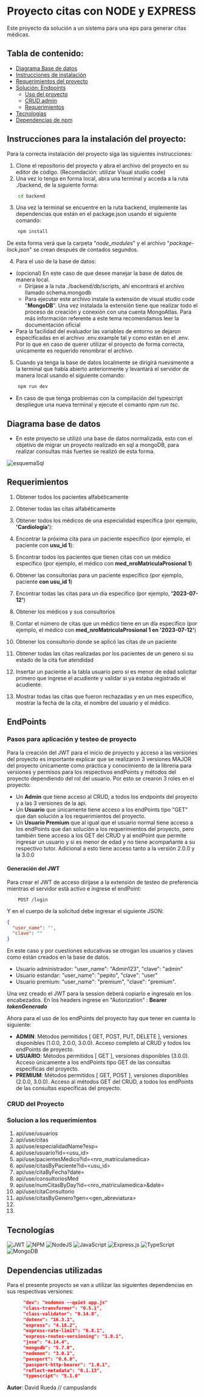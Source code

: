 # Proyecto citas con NODE y EXPRESS

Este proyecto da solución a un sistema para una eps para generar citas médicas.



## Tabla de contenido:

- [Diagrama Base de datos](#diagrama-base-de-datos)
- [Instrucciones de instalación](#instrucciones-para-la-instalación-del-proyecto)
- [Requerimientos del proyecto](#requerimientos)
- [Solución: Endpoints](#endpoints) 
    - [Uso del proyecto](#pasos-para-aplicación-y-testeo-de-proyecto)
    - [CRUD admin](#crud-del-proyecto)
    - [Requerimientos](#solucion-a-los-requerimientos)
- [Tecnologias](#tecnologías)
- [Dependencias de npm](#dependencias-utilizadas)

## Instrucciones para la instalación del proyecto:

Para la correcta instalación del proyecto siga las siguientes instrucciones: 

1. Clone el repositorio del proyecto y abra el archivo del proyecto en su editor de código. (Recomdación: utilizar Visual studio code)
2. Una vez lo tenga en forma local, abra una terminal y acceda a la ruta ./backend, de la siguiente forma: 
```bash
    cd backend
``` 
3. Una vez la terminal se encuentre en la ruta backend, implemente las dependencias que están en el package.json usando el siguiente comando:
```bash
    npm install
``` 
De esta forma verá que la carpeta "*node_modules*" y el archivo "*package-lock.json*" se crean después de contados segundos. 

4.  Para el uso de la base de datos:
* (opcional)  En este caso de que desee manejar la base de datos de manera local.  
    * Dirijase a la ruta ./backend/db/scripts, ahí encontrará el archivo llamado schema.mongodb
    * Para ejecutar este archivo instale la extensión de visual studio code "**MongoDB**". Una vez instalada la extensión tiene que realizar todo el proceso de creación y conexión con una cuenta MongoAtlas. Para más información referente a este tema recomendamos leer la documentación oficial
* Para la facilidad del evaluador las variables de entorno se dejaron especificadas en el archivo .env.example tal y como están en el .env. Por lo que en caso de querer utilizar el proyecto de forma correcta, unicamente es requerido renombrar el archivo. 

5. Cuando ya tenga la base de datos localmente se dirigirá nuevamente a la terminal que había abierto anteriormente y levantará el servidor de manera local usando el siguiente comando: 
```bash
    npm run dev
```

* En caso de que tenga problemas con la compilación del typescript despliegue una nueva terminal y ejecute el comanto *npm run tsc*.





## Diagrama base de datos 

* En este proyecto se utilizó una base de datos normalizada, esto con el objetivo de migrar un proyecto realizado en sql a mongoDB, para realizar consultas más fuertes se realizó de esta forma.

![esquemaSql](./uml/diagrama.png)




## Requerimientos

1. Obtener todos los pacientes alfabéticamente

2. Obtener todas las citas alfabéticamente

3. Obtener todos los médicos de una especialidad específica (por ejemplo, **'Cardiología'**):

4. Encontrar la próxima cita para un paciente específico (por ejemplo, el paciente con **usu_id 1**):

5. Encontrar todos los pacientes que tienen citas con un médico específico (por ejemplo, el médico con **med_nroMatriculaProsional 1**)

6. Obtener las consultorías para un paciente específico (por ejemplo, paciente **con usu_id 1**)

7. Encontrar todas las citas para un día específico (por ejemplo, **'2023-07-12'**)

8. Obtener los médicos y sus consultorios

9. Contar el número de citas que un médico tiene en un día específico (por ejemplo, el médico con **med_nroMatriculaProsional 1 en '2023-07-12'**)

10. Obtener los consultorio donde se aplicó las citas de un paciente

11. Obtener todas las citas realizadas por los pacientes de un genero si su estado de la cita fue atendidad

12. Insertar un paciente a la tabla usuario pero si es menor de edad solicitar primero que ingrese el acudiente y validar si ya estaba registrado el acudiente.

13. Mostrar todas las citas que fueron rechazadas y en un mes específico, mostrar la fecha de la cita, el nombre del usuario y el médico.


## EndPoints 

### Pasos para aplicación y testeo de proyecto

Para la creación del JWT para el inicio de proyecto y acceso a las versiones del proyecto es importante explicar que se realizaron 3 versiones MAJOR del proyecto únicamente como práctica y conocimiento de la libreria para versiones y permisos para los respectivos endPoints y métodos del proyecto dependiendo del rol del usuario. Por esto se crearon 3 roles en el proyecto:

* Un **Admin** que tiene acceso al CRUD, a todos los endpoints del proyecto y a las 3 versiones de la api.
* Un **Usuario** que únicamente tiene acceso a los endPoints tipo "GET" que dan solución a los requerimientos del proyecto.
* Un **Usuario Premium** que al igual que el usuario normal tiene acceso a los endPoints que dan solución a los requerimientos del proyecto, pero también tiene acceso a los GET del CRUD y al endPoint que permite ingresar un usuario y si es menor de edad y no tiene acompañante a su respectivo tutor. Adicional a esto tiene acceso tanto a la versión 2.0.0 y la 3.0.0 

#### Generación del JWT

Para crear el JWT de acceso dirijase a la extensión de testeo de preferencia mientras el servidor está activo e ingrese el endPoint:

```http
    POST /login
```

Y en el cuerpo de la solicitud debe ingresar el siguiente JSON:
```JSON
{
  "user_name": "",
  "clave": ""
}
```
En este caso y por cuestiones educativas se otrogan los usuarios y claves como están creados en la base de datos.
* Usuario administrador:  "user_name": "Admin123", "clave": "admin"
* Usuario estandar:  "user_name": "pepito", "clave": "user"
* Usuario premium:  "user_name": "premium", "clave": "premium".

Una vez creado el JWT para la session deberá copiarlo e ingresalo en los encabezados.
En los headers ingrese en "Autorization" : **Bearer *tokenGenerado***

Ahora para el uso de los endPoints del proyecto hay que tener en cuenta lo siguiente:

* **ADMIN**: Métodos permitidos [ GET, POST, PUT, DELETE ], versiones disponibles (1.0.0, 2.0.0, 3.0.0). Acceso completo al CRUD y todos los endPoints de proyecto.
* **USUARIO**: Métodos permitidos [ GET ], versiones disponibles (3.0.0). Acceso únicamente a los endPoints tipo GET de las consultas específicas del proyecto.
* **PREMIUM**: Métodos permitidos [ GET, POST ], versiones disponibles (2.0.0, 3.0.0). Acceso al métodos GET del CRUD, a todos los endPoints de las consultas específicas del proyecto.
 
### CRUD del Proyecto


### Solucion a los requerimientos
1. api/use/usuarios
2. api/use/citas
3. api/use/especialidadName?esp=<especialidad>
4. api/use/usuario?id=<usu_id>
5. api/use/pacientesMedico?id=<nro_matriculamedica>
6. api/use/citasByPaciente?id=<usu_id>
7. api/use/citaByFecha?date=<YYYY-MM-DD>
8. api/use/consultoriosMed
9. api/use/numCitasByDay?id=<nro_matriculamedica>&date=<YYYY-MM-DD>
10. api/use/citaConsultorio
11. api/use/citasByGenero?gen=<gen_abreviatura>
12. 
13. 



## Tecnologías

 ![JWT](https://img.shields.io/badge/JWT-black?style=for-the-badge&logo=JSON%20web%20tokens) ![NPM](https://img.shields.io/badge/NPM-%23000000.svg?style=for-the-badge&logo=npm&logoColor=white) ![NodeJS](https://img.shields.io/badge/node.js-6DA55F?style=for-the-badge&logo=node.js&logoColor=white) ![JavaScript](https://img.shields.io/badge/javascript-%23323330.svg?style=for-the-badge&logo=javascript&logoColor=%23F7DF1E) ![Express.js](https://img.shields.io/badge/express.js-%23404d59.svg?style=for-the-badge&logo=express&logoColor=%2361DAFB) ![TypeScript](https://img.shields.io/badge/typescript-%23007ACC.svg?style=for-the-badge&logo=typescript&logoColor=white) ![MongoDB](https://img.shields.io/badge/MongoDB-%234ea94b.svg?style=for-the-badge&logo=mongodb&logoColor=white)

## Dependencias utilizadas

Para el presente proyecto se van a utilizar las siguientes dependencias en sus respectivas versiones:

  ```json
        "dev": "nodemon --quiet app.js"
        "class-transformer": "0.5.1",
        "class-validator": "0.14.0",
        "dotenv": "16.3.1",
        "express": "4.18.2",
        "express-rate-limit": "6.8.1",
        "express-routes-versioning": "1.0.1",
        "jose": "4.14.4",
        "mongodb": "5.7.0",
        "nodemon": "3.0.1",
        "passport": "0.6.0",
        "passport-http-bearer": "1.0.1",
        "reflect-metadata": "0.1.13",
        "typescript": "5.1.6"
  ```


  **Autor**: David Rueda // campuslands